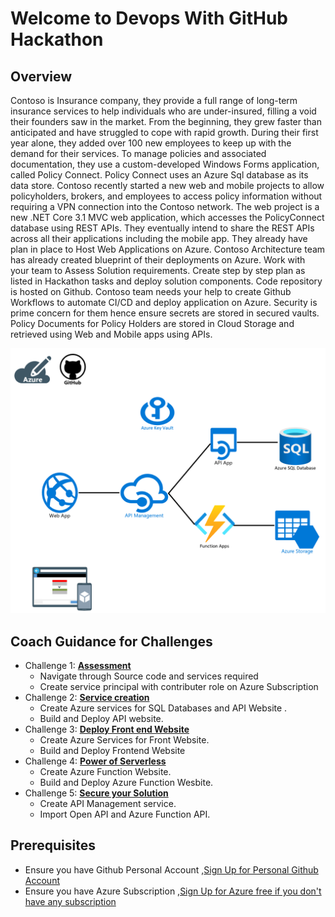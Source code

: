 # Welcome to Devops With GitHub Hackathon

## Overview

Contoso is Insurance company, they provide a full range of long-term insurance services to help individuals who are under-insured, filling a void their founders saw in the market. From the beginning, they grew faster than anticipated and have struggled to cope with rapid growth. During their first year alone, they added over 100 new employees to keep up with the demand for their services. To manage policies and associated documentation, they use a custom-developed Windows Forms application, called Policy Connect. Policy Connect uses an Azure Sql database as its data store. 
Contoso recently started a new web and mobile projects to allow policyholders, brokers, and employees to access policy information without requiring a VPN connection into the Contoso network. The web project is a new .NET Core 3.1 MVC web application, which accesses the PolicyConnect database using REST APIs. They eventually intend to share the REST APIs across all their applications including the mobile app. They already have plan in place to Host Web Applications on Azure. Contoso Architecture team has already created blueprint of their deployments on Azure. Work with your team to Assess Solution requirements. Create step by step plan as listed in Hackathon tasks and deploy solution components. Code repository is hosted on Github. Contoso team needs your help to create Github Workflows to automate CI/CD and deploy application on Azure. Security is prime concern for them hence ensure secrets are stored in secured vaults. Policy Documents for Policy Holders are stored in Cloud Storage and retrieved using Web and Mobile apps using APIs.


![Solution BluePrint](/044-DevOpswithGithubActions/Student/resources/images/solutionblueprint.png)

## Coach Guidance for Challenges
- Challenge 1: **[Assessment](./Challenge01.md)**
   - Navigate through Source code and services required
   - Create service principal with contributer role on Azure Subscription
 - Challenge 2: **[Service creation](./Challenge02.md)**
   - Create Azure services for SQL Databases and API Website .
   - Build and Deploy API website.
- Challenge 3: **[Deploy Front end Website](./Challenge03.md)**
   - Create Azure Services for Front Website.
   - Build and Deploy Frontend Website
- Challenge 4: **[Power of Serverless](./Challenge04.md)**
   - Create Azure Function Website.
   - Build and Deploy Azure Function Wesbite.
- Challenge 5: **[Secure your Solution](./Challenge05.md)**
   - Create API Management service.
   - Import Open API and Azure Function API.

   
## Prerequisites

- Ensure you have Github Personal Account ,[Sign Up for Personal Github Account](https://github.com)
- Ensure you have Azure Subscription ,[Sign Up for Azure free if you don't have any subscription](https://azure.microsoft.com/en-us/free/)
